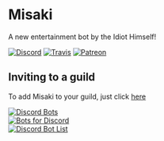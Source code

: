 # Misaki

A new entertainment bot by the Idiot Himself!

[![Discord](https://discordapp.com/api/guilds/396331425621868554/embed.png)](https://discord.gg/RasxyYT)
[![Travis](https://travis-ci.org/NotAWeebDev/Misaki.svg)](https://travis-ci.org/NotAWeebDev/Misaki)
[![Patreon](https://img.shields.io/badge/donate-patreon-F96854.svg)](https://www.patreon.com/MisakiBot)

## Inviting to a guild

To add Misaki to your guild, just click [here](https://discordapp.com/api/oauth2/authorize?client_id=396323622953680910&permissions=268755008&scope=bot)

[![Discord Bots](https://discordbots.org/api/widget/396323622953680910.svg)](https://discordbots.org/bot/396323622953680910)  
[![Bots for Discord](https://botsfordiscord.com/api/v1/bots/396323622953680910/embed?theme=dark)](https://botsfordiscord.com/bot/396323622953680910)  
[![Discord Bot List](https://discordbotlist.com/bots/396323622953680910/widget)](https://discordbotlist.com/bots/396323622953680910)

